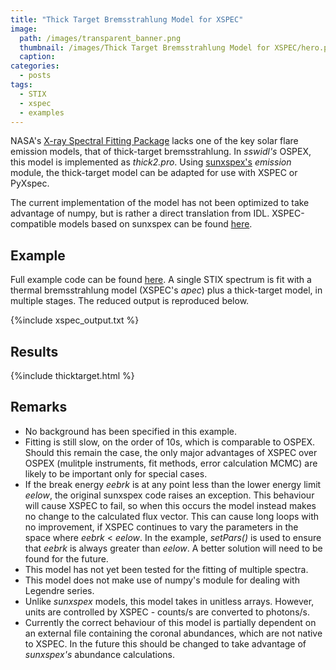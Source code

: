 ```yaml
---
title: "Thick Target Bremsstrahlung Model for XSPEC"
image: 
  path: /images/transparent_banner.png
  thumbnail: /images/Thick Target Bremsstrahlung Model for XSPEC/hero.png
  caption:
categories:
  - posts
tags:
  - STIX
  - xspec
  - examples
---
```


NASA's [X-ray Spectral Fitting Package](https://heasarc.gsfc.nasa.gov/xanadu/xspec/) lacks one of the key solar flare emission models, that of thick-target bremsstrahlung. In _sswidl's_ OSPEX, this model is implemented as _thick2.pro_. Using [sunxspex's](https://github.com/sunpy/sunxspex)
_emission_ module, the thick-target model can be adapted for use with XSPEC or PyXspec. 

The current implementation of the model has not been optimized to take advantage of numpy, but is rather a direct translation from IDL. XSPEC-compatible models based on sunxspex can be found [here](https://github.com/elastufka/sunxspex/blob/master/sunxspex/sun_xspec.py). 

## Example 

Full example code can be found [here](https://github.com/elastufka/sunxspex/blob/master/examples/pyxspec_example.py). A single STIX spectrum is fit with a thermal bremsstrahlung model (XSPEC's _apec_) plus a thick-target model, in multiple stages. The reduced output is reproduced below.

{%include xspec_output.txt %}

##  Results

{%include thicktarget.html %}

## Remarks

- No background has been specified in this example.
- Fitting is still slow, on the order of 10s, which is comparable to OSPEX. Should this remain the case, the only major advantages of XSPEC over OSPEX (mulitple instruments, fit methods, error calculation MCMC) are likely to be important only for special cases. 
- If the break energy _eebrk_ is at any point less than the lower energy limit _eelow_, the original sunxspex code raises an exception. This behaviour will cause XSPEC to fail, so when this occurs the model instead makes no change to the calculated flux vector. This can cause long loops with no improvement, if XSPEC continues to vary the parameters in the space where _eebrk_ < _eelow_. In the example, _setPars()_ is used to ensure that _eebrk_ is always greater than _eelow_. A better solution will need to be found for the future.
- This model has not yet been tested for the fitting of multiple spectra.
- This model does not make use of numpy's module for dealing with Legendre series.
- Unlike _sunxspex_ models, this model takes in unitless arrays. However, units are controlled by XSPEC - counts/s are converted to photons/s.
- Currently the correct behaviour of this model is partially dependent on an external file containing the coronal abundances, which are not native to XSPEC. In the future this should be changed to take advantage of _sunxspex's_ abundance calculations.




